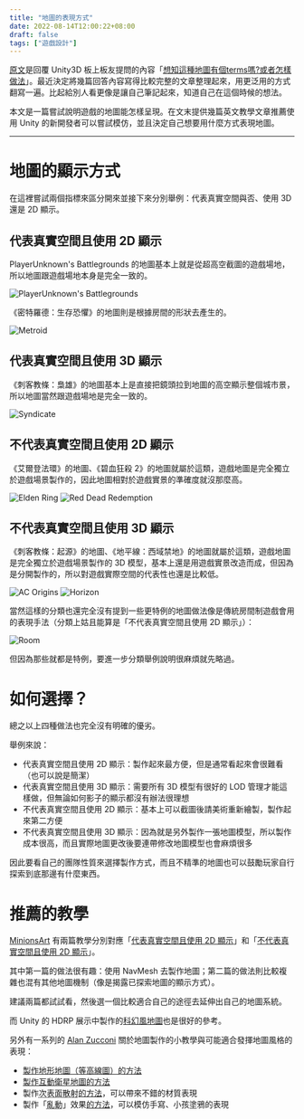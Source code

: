 ```yaml
---
title: "地圖的表現方式"
date: 2022-08-14T12:00:22+08:00
draft: false
tags: ["遊戲設計"]
---
```


[原文](https://forum.gamer.com.tw/C.php?bsn=60602&snA=4224&s_author=kkl006)是回覆 Unity3D 板上板友提問的內容「[想知這種地圖有個terms嗎?或者怎樣做法](https://forum.gamer.com.tw/C.php?bsn=60602&snA=4224)」。最近決定將幾篇回答內容寫得比較完整的文章整理起來，用更泛用的方式翻寫一遍。比起給別人看更像是讓自己筆記起來，知道自己在這個時候的想法。

本文是一篇嘗試說明遊戲的地圖能怎樣呈現。在文末提供幾篇英文教學文章推薦使用 Unity 的新開發者可以嘗試模仿，並且決定自己想要用什麼方式表現地圖。

---

# 地圖的顯示方式

在這裡嘗試兩個指標來區分開來並接下來分別舉例：代表真實空間與否、使用 3D 還是 2D 顯示。

## 代表真實空間且使用 2D 顯示

PlayerUnknown's Battlegrounds 的地圖基本上就是從超高空截圖的遊戲場地，所以地圖跟遊戲場地本身是完全一致的。

![PlayerUnknown's Battlegrounds](/images/posts/game-design/0009/1.png)

《密特羅德：生存恐懼》的地圖則是根據房間的形狀去產生的。

![Metroid](/images/posts/game-design/0009/2.png)

## 代表真實空間且使用 3D 顯示

《刺客教條：梟雄》的地圖基本上是直接把鏡頭拉到地圖的高空顯示整個城市景，所以地圖當然跟遊戲場地是完全一致的。

![Syndicate](/images/posts/game-design/0009/3.png)

## 不代表真實空間且使用 2D 顯示

《艾爾登法環》的地圖、《碧血狂殺 2》的地圖就屬於這類，遊戲地圖是完全獨立於遊戲場景製作的，因此地圖相對於遊戲實景的準確度就沒那麼高。

![Elden Ring](/images/posts/game-design/0009/4.png)
![Red Dead Redemption](/images/posts/game-design/0009/5.png)

## 不代表真實空間且使用 3D 顯示
《刺客教條：起源》的地圖、《地平線：西域禁地》的地圖就屬於這類，遊戲地圖是完全獨立於遊戲場景製作的 3D 模型，基本上還是用遊戲實景改造而成，但因為是分開製作的，所以對遊戲實際空間的代表性也還是比較低。

![AC Origins](/images/posts/game-design/0009/6.png)
![Horizon](/images/posts/game-design/0009/7.png)

當然這樣的分類也還完全沒有提到一些更特例的地圖做法像是傳統房間制遊戲會用的表現手法（分類上姑且能算是「不代表真實空間且使用 2D 顯示」）：

![Room](/images/posts/game-design/0009/8.png)

但因為那些就都是特例，要進一步分類舉例說明很麻煩就先略過。

# 如何選擇？

總之以上四種做法也完全沒有明確的優劣。

舉例來說：

- 代表真實空間且使用 2D 顯示：製作起來最方便，但是通常看起來會很難看（也可以說是簡潔）
- 代表真實空間且使用 3D 顯示：需要所有 3D 模型有很好的 LOD 管理才能這樣做，但無論如何影子的顯示都沒有辦法很理想
- 不代表真實空間且使用 2D 顯示：基本上可以截圖後請美術重新繪製，製作起來第二方便
- 不代表真實空間且使用 3D 顯示：因為就是另外製作一張地圖模型，所以製作成本很高，而且實際地圖更改後要連帶修改地圖模型也會麻煩很多

因此要看自己的團隊性質來選擇製作方式，而且不精準的地圖也可以鼓勵玩家自行探索到底那邊有什麼東西。

# 推薦的教學

[MinionsArt](https://twitter.com/minionsart) 有兩篇教學分別對應「[代表真實空間且使用 2D 顯示](https://www.patreon.com/posts/making-clean-map-37285218)」和「[不代表真實空間且使用 2D 顯示](https://www.patreon.com/posts/17804712)」。

其中第一篇的做法很有趣：使用 NavMesh 去製作地圖；第二篇的做法則比較複雜也混有其他地圖機制（像是揭露已探索地圖的顯示方式）。

建議兩篇都試試看，然後選一個比較適合自己的途徑去延伸出自己的地圖系統。

而 Unity 的 HDRP 展示中製作的[科幻風地圖](https://youtu.be/rqMcPZoEc3U)也是很好的參考。

另外有一系列的 [Alan Zucconi](https://twitter.com/alanzucconi) 關於地圖製作的小教學與可能適合發揮地圖風格的表現：

- [製作地形地圖（等高線圖）的方法](https://www.alanzucconi.com/2022/04/19/topographical-maps/)
- [製作互動衛星地圖的方法](https://www.alanzucconi.com/2019/07/03/interactive-map-01/)
- 製作<abbr title="Subsurface Scattering">次表面散射</abbr>[的方法](https://www.alanzucconi.com/2017/08/30/fast-subsurface-scattering-1/)，可以帶來不錯的材質表現
- 製作「<abbr title="Wobble">亂動</abbr>」效果[的方法](https://www.alanzucconi.com/2019/04/16/sprite-doodle-shader-effect/)，可以模仿手寫、小孩塗鴉的表現